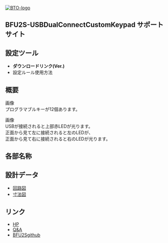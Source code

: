 [![BTO-logo](https://bit-trade-one.co.jp/wp/wp-content/uploads/2022/05/logo.png)](https://bit-trade-one.co.jp/)
## BFU2S-USBDualConnectCustomKeypad サポートサイト

## 設定ツール
- __ダウンロードリンク(Ver.)__
- 設定ルール使用方法

## 概要
画像  
プログラマブルキーが12個あります。  
  
画像  
USBが接続されると上部赤LEDが光ります。  
正面から見て左に接続されると左のLEDが、  
正面から見て右に接続されると右のLEDが光ります。  

## 各部名称

## 設計データ
- [回路図]()
- [寸法図]()

## リンク
- [HP](https://bit-trade-one.co.jp/bfu2s)
- [Q&A]()
- [BFU2Sgithub](https://github.com/bit-trade-one/BFU2S-USBDualConnectCustomKeypad)
